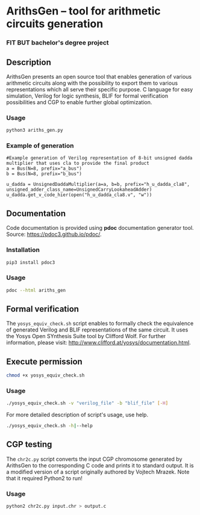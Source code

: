 # ArithsGen – tool for arithmetic circuits generation
### FIT BUT bachelor's degree project

## Description
ArithsGen presents an open source tool that enables generation of various arithmetic circuits along with the possibility to export them to various representations which all serve their specific purpose. C language for easy simulation, Verilog for logic synthesis, BLIF for formal verification possibilities and CGP to enable further global optimization.

### Usage
```bash
python3 ariths_gen.py
```

### Example of generation
    #Example generation of Verilog representation of 8-bit unsigned dadda multiplier that uses cla to provide the final product
	a = Bus(N=8, prefix="a_bus")
	b = Bus(N=8, prefix="b_bus")

	u_dadda = UnsignedDaddaMultiplier(a=a, b=b, prefix="h_u_dadda_cla8", unsigned_adder_class_name=UnsignedCarryLookaheadAdder)
	u_dadda.get_v_code_hier(open("h_u_dadda_cla8.v", "w"))

## Documentation
Code documentation is provided using **pdoc** documentation generator tool. Source: https://pdoc3.github.io/pdoc/.

### Installation
```bash
pip3 install pdoc3	
```

### Usage
```bash
pdoc --html ariths_gen
```

## Formal verification
The `yosys_equiv_check.sh` script enables to formally check the equivalence of generated Verilog and BLIF representations of the same circuit.
It uses the Yosys Open SYnthesis Suite tool by Clifford Wolf. For further information, please visit: http://www.clifford.at/yosys/documentation.html.

## Execute permission
```bash
chmod +x yosys_equiv_check.sh
```

### Usage
```bash
./yosys_equiv_check.sh -v "verilog_file" -b "blif_file" [-H]
```

For more detailed description of script's usage, use help.
```bash
./yosys_equiv_check.sh -h|--help
```

## CGP testing
The `chr2c.py` script converts the input CGP chromosome generated by ArithsGen to the corresponding C code and prints it to standard output.
It is a modified version of a script originally authored by Vojtech Mrazek. Note that it required Python2 to run!

### Usage
```bash
python2 chr2c.py input.chr > output.c
```
